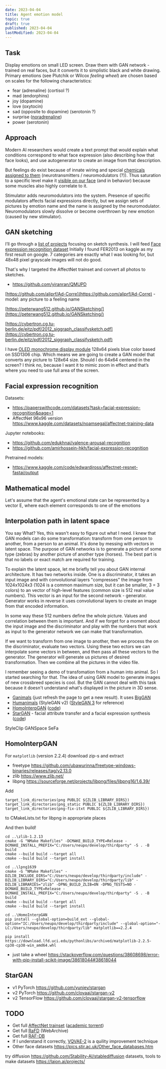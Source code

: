 ```yaml
---
date: 2023-04-04
title: Agent emotion model
topic: true
draft: true
published: 2023-04-04
lastModified: 2023-04-04
---
```


## Task

Display emotions on small LED screen. Draw them with GAN network - trained on real faces, but it converts it to simplistic black and white drawing. Primary emotions (see Plutchik or Wilcox _feeling wheel_) are chosen based on scales for the following characteristics:

- fear (adrenaline) (cortisol ?)
- mad (endorphins)
- joy (dopamine)
- love (oxytocin)
- sad (opposite to dopamine) (serotonin ?)
- surprise ([noradrenaline](https://news.mit.edu/2022/noradrenaline-brain-surprise-0601))
- power (serotonin)


## Approach

Modern AI researchers would create a text prompt that would explain what conditions correspond to what face expression (also describing how that face looks), and use autogenerator to create an image from that description.

But feelings do exist because of innate wiring and special [chemicals assigned to them](https://www.frontiersin.org/articles/10.3389/fpsyg.2020.00021/full) (neurotransmitters / neuromodulators (?)). Thus saturation to a specific level make it [visible on our face](https://www.ncbi.nlm.nih.gov/pmc/articles/PMC4221207/) (and in behavior) because some muscles also highly correlate to it.

Stimulator adds neuromodulators into the system. Presence of specific modulators affects facial expressions directly, but we assign sets of pictures by emotion name and the name is assigned by the neuromodulator. Neuromodulators slowly dissolve or become overthrown by new emotion (caused by new stimulator).


## GAN sketching 

I’ll go through a [list of projects](https://github.com/MarkMoHR/Awesome-Sketch-Synthesis) focusing on sketch synthesis. I will feed [Face expression recognition dataset](https://paperswithcode.com/datasets?task=facial-expression-recognition&page=1) Initially I found FER2013 on kaggle as my first result on google. 7 categories are exactly what I was looking for, but 48x48 pixel grayscale images will not do good.

That's why I targeted the AffectNet trainset and convert all photos to sketches.

- https://github.com/yiranran/QMUPD


[https://github.com/aliprf/Ad-Corre](https://github.com/aliprf/Ad-Corre) - model: any picture to a feeling name

[https://peterwang512.github.io/GANSketching/](https://peterwang512.github.io/GANSketching/)

[https://cybertron.cg.tu-berlin.de/eitz/pdf/2012_siggraph_classifysketch.pdf](https://cybertron.cg.tu-berlin.de/eitz/pdf/2012_siggraph_classifysketch.pdf)

I have [OLED monochrome display module](/make/oled-display-ssd1306) 128x64 pixels blue color based on SSD1306 chip. Which means we are going to create a GAN model that converts any picture to 128x64 size. Should I do 64x64 centered in the screen? I think no, because I want it to mimic zoom in effect and that’s where you need to use full area of the screen.



## Facial expression recognition

Datasets:

- https://paperswithcode.com/datasets?task=facial-expression-recognition&page=1
- AffectNet 96x96 version https://www.kaggle.com/datasets/noamsegal/affectnet-training-data

Jupyter notebooks:

- https://github.com/edukhnai/valence-arousal-recognition
- https://github.com/amirhossein-hkh/facial-expression-recognition

Pretrained models:

- https://www.kaggle.com/code/edwardjross/affectnet-resnet-fastai/output


## Mathematical model

Let's assume that the agent's emotional state can be represented by a vector E, where each element corresponds to one of the emotions


## Interpolation path in latent space

You say What? Yes, this wasn't easy to figure out what I need. I knew that GAN models can do some transformation: transform from one person to another, from a person to an animal. It's done by messing with vectors in latent space. The purpose of GAN networks is to generate a picture of some type (zebras) by another picture of another type (horses). The best part is that no labels or exact match are required for training.

To explain the latent space, let me briefly tell you about GAN internal architecture. It has two networks inside. One is a discriminator, it takes an input image and with convolutional layers "compresses" the image from 1024x1024x3 (1024 is a common maximum size, but it can be smaller, 3 = 3 colors) to an vector of high-level features (common size is 512 real value numbers). This vector is an input for the second network - generator. Generator works in reverse it uses convolutional layers to create an image from that encoded information.

In some way these 512 numbers define the whole picture. Values and correlation between them is important. And if we forget for a moment about the input image and the discriminator and play with the numbers that work as input to the generator network we can make that transformation.

If we want to transform from one image to another, then we process the on the discriminator, evaluate two vectors. Using these two ectors we can interpolate some vectors in between, and then pass all these vectors to the generator. The generator will generate us pictures of desired transformation. Then we combine all the pictures in the video file.

I remember seeing a demo of transfomation from a human into animal. So I started searching for that. The idea of using GAN model to generate images of new crossbreed species is cool. But the GAN cannot deal with this task because it doesn't understand what's displayed in the picture in 3D sense.

- [Ganimals](https://ganimals.media.mit.edu/discover_em) (just refresh the page to get a new result). It uses [BigGAN](https://arxiv.org/abs/1809.11096)
- [Humanimals](https://www.vice.com/en/article/884wek/ai-algorithm-turns-humans-into-animals) (StyleGAN v2) ([StyleGAN 3](https://github.com/NVlabs/stylegan3) for reference)
- [HomoInterpGAN](https://openaccess.thecvf.com/content_CVPR_2019/papers/Chen_Homomorphic_Latent_Space_Interpolation_for_Unpaired_Image-To-Image_Translation_CVPR_2019_paper.pdf) ([code](https://github.com/yingcong/HomoInterpGAN))
- [StarGAN](https://arxiv.org/abs/1711.09020) - facial attribute transfer and a facial expression synthesis ([code](https://github.com/yunjey/stargan))

StyleClip
GANSpace
SeFa

## HomoInterpGAN

For `matplotlib` (version 2.2.4) download zip-s and extract

- freetype https://github.com/ubawurinna/freetype-windows-binaries/releases/tag/v2.13.0
- zlib https://www.zlib.net/
- libpng https://sourceforge.net/projects/libpng/files/libpng16/1.6.39/

Add 

```
target_link_directories(png PUBLIC ${ZLIB_LIBRARY_DIRS})
target_link_directories(png_static PUBLIC ${ZLIB_LIBRARY_DIRS})
target_link_directories(png-fix-itxt PUBLIC ${ZLIB_LIBRARY_DIRS})
```

to CMakeLists.txt for libpng in appropriate places

And then build!

```
cd ..\zlib-1.2.13
cmake -G "NMake Makefiles" -DCMAKE_BUILD_TYPE=Release -DCMAKE_INSTALL_PREFIX="C:/Users/neupo/develop/thirdparty" -S . -B build
cmake --build build --target all
cmake --build build --target install

cd ..\lpng1639
cmake -G "NMake Makefiles" -DZLIB_INCLUDE_DIRS="C:/Users/neupo/develop/thirdparty/include" -DZLIB_LIBRARY_DIRS="C:/Users/neupo/develop/thirdparty/lib" -DZLIB_LIBRARIES="zlib" -DPNG_BUILD_ZLIB=ON -DPNG_TESTS=NO -DCMAKE_BUILD_TYPE=Release -DCMAKE_INSTALL_PREFIX="C:/Users/neupo/develop/thirdparty" -S . -B build
cmake --build build --target all
cmake --build build --target install

cd ..\HomoInterpGAN
pip install --global-option=build_ext --global-option="IC:/Users/neupo/develop/thirdparty/include" --global-option="-LC:/Users/neupo/develop/thirdparty/lib" matplotlib==2.2.4

pip install https://download.lfd.uci.edu/pythonlibs/archived/matplotlib-2.2.5-cp38-cp38-win_amd64.whl

```

- just take a wheel https://stackoverflow.com/questions/38608698/error-with-pip-install-scikit-image/38618044#38618044


## StarGAN

- v1 PyTorch https://github.com/yunjey/stargan
- v2 PyTorch https://github.com/clovaai/stargan-v2
- v2 TensorFlow https://github.com/clovaai/stargan-v2-tensorflow

## TODO

- Get full [AffectNet trainset](https://mohammadmahoor.com/affectnet/) ([academic torrent](https://academictorrents.com/details/3c740bf0655ca4e818c3e0bf33b79cebda83563c))
- Get full [RaFD](https://web.archive.org/web/20210617170920/http://www.socsci.ru.nl:8180/RaFD2/RaFD) (WebArchive)
- Get full [RAF-DB](http://www.whdeng.cn/raf/model1.html)
- If I understand it correctly, [VQVAE-2](https://arxiv.org/abs/1906.00446) is a quility improvement technique
- Other face datasets https://pics.stir.ac.uk/Other_face_databases.htm

try diffusion https://github.com/Stability-AI/stablediffusion
datasets, tools to make datasets https://laion.ai/projects/